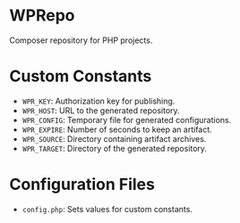 # WPRepo

Composer repository for PHP projects.


# Custom Constants

- `WPR_KEY`: Authorization key for publishing.
- `WPR_HOST`: URL to the generated repository.
- `WPR_CONFIG`: Temporary file for generated configurations.
- `WPR_EXPIRE`: Number of seconds to keep an artifact.
- `WPR_SOURCE`: Directory containing artifact archives.
- `WPR_TARGET`: Directory of the generated repository.


# Configuration Files

- `config.php`: Sets values for custom constants.
